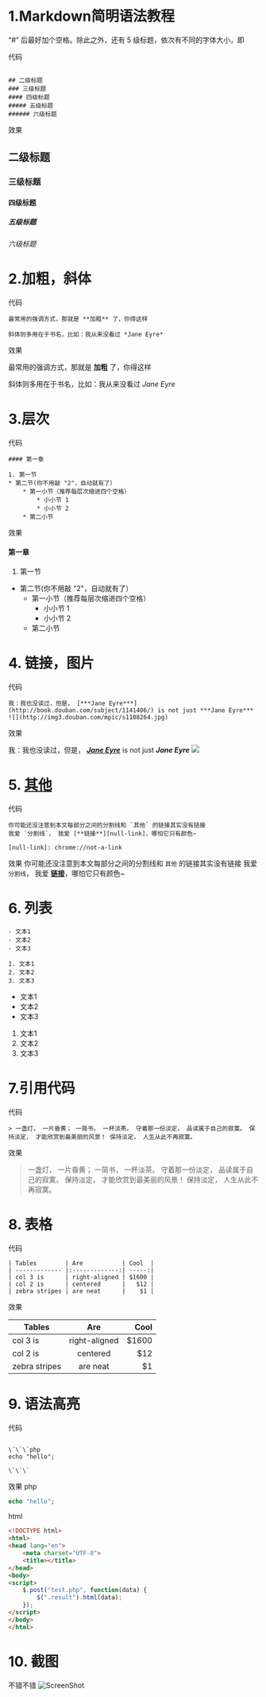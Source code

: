 # 1.Markdown简明语法教程

“#” 后最好加个空格。除此之外，还有 5 级标题，依次有不同的字体大小，即


代码
```

## 二级标题
### 三级标题
#### 四级标题
##### 五级标题
###### 六级标题
```
效果
## 二级标题
### 三级标题
#### 四级标题
##### 五级标题
###### 六级标题

# 2.加粗，斜体
代码
```
最常用的强调方式，那就是 **加粗** 了，你得这样

斜体则多用在于书名，比如：我从来没看过 *Jane Eyre*
```
效果

最常用的强调方式，那就是 **加粗** 了，你得这样

斜体则多用在于书名，比如：我从来没看过 *Jane Eyre*

# 3.层次
代码
```
#### 第一章

1. 第一节
* 第二节(你不用敲 "2"，自动就有了）
    * 第一小节（推荐每层次缩进四个空格）
        * 小小节 1
        * 小小节 2
    * 第二小节
```
效果
#### 第一章

1. 第一节
* 第二节(你不用敲 "2"，自动就有了）
    * 第一小节（推荐每层次缩进四个空格）
        * 小小节 1
        * 小小节 2
    * 第二小节

# 4. 链接，图片
代码
```
我：我也没读过，但是， [***Jane Eyre***](http://book.douban.com/subject/1141406/) is not just ***Jane Eyre***
![](http://img3.douban.com/mpic/s1108264.jpg)
```
效果

我：我也没读过，但是， [***Jane Eyre***](http://book.douban.com/subject/1141406/) is not just ***Jane Eyre***
![](http://img3.douban.com/mpic/s1108264.jpg)

# 5. [其他][null-link]

代码
```
你可能还没注意到本文每部分之间的分割线和 `其他` 的链接其实没有链接
我爱 `分割线`， 我爱 [**链接**][null-link]，哪怕它只有颜色~

[null-link]: chrome://not-a-link
```
效果
你可能还没注意到本文每部分之间的分割线和 `其他` 的链接其实没有链接
我爱 `分割线`， 我爱 [**链接**][null-link]，哪怕它只有颜色~

[null-link]: chrome://not-a-link

# 6. 列表
```
- 文本1
- 文本2
- 文本3

1. 文本1
2. 文本2
3. 文本3
```

- 文本1
- 文本2
- 文本3

1. 文本1
2. 文本2
3. 文本3

# 7.引用代码
代码
```
> 一盏灯， 一片昏黄； 一简书， 一杯淡茶。 守着那一份淡定， 品读属于自己的寂寞。 保持淡定， 才能欣赏到最美丽的风景！ 保持淡定， 人生从此不再寂寞。
```
效果
> 一盏灯， 一片昏黄； 一简书， 一杯淡茶。 守着那一份淡定， 品读属于自己的寂寞。 保持淡定， 才能欣赏到最美丽的风景！ 保持淡定， 人生从此不再寂寞。

# 8. 表格
代码
```
| Tables        | Are           | Cool  |
| ------------- |:-------------:| -----:|
| col 3 is      | right-aligned | $1600 |
| col 2 is      | centered      |   $12 |
| zebra stripes | are neat      |    $1 |
```
效果

| Tables        | Are           | Cool  |
| ------------- |:-------------:| -----:|
| col 3 is      | right-aligned | $1600 |
| col 2 is      | centered      |   $12 |
| zebra stripes | are neat      |    $1 |

# 9. 语法高亮
代码

```

\`\`\`php
echo "hello";

\`\`\`

```
效果
php
```php
echo "hello";

```
html
```html
<!DOCTYPE html>
<html>
<head lang="en">
    <meta charset="UTF-8">
    <title></title>
</head>
<body>
<script>
    $.post("test.php", function(data) {
        $(".result").html(data);
    });
</script>
</body>
</html>

```
# 10. 截图
不错不错
![ScreenShot](/pic/3.jpg)
